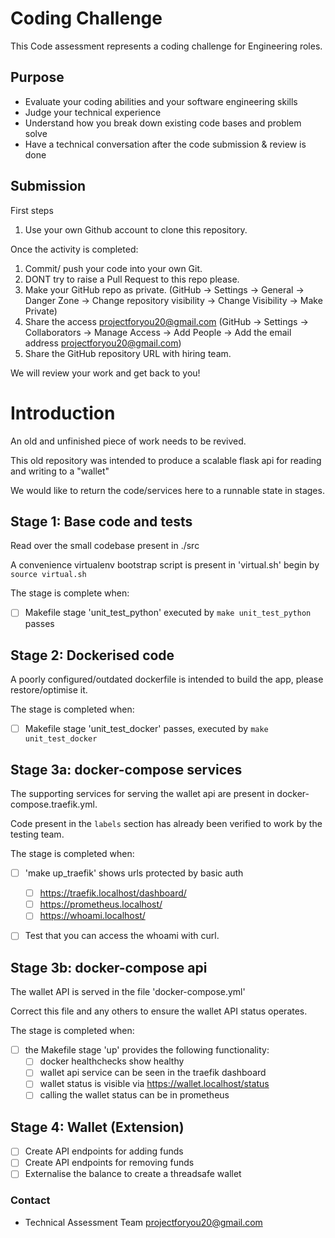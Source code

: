 # Coding Challenge

This Code assessment represents a coding challenge for Engineering roles.

## Purpose

- Evaluate your coding abilities and your software engineering skills
- Judge your technical experience
- Understand how you break down existing code bases and problem solve
- Have a technical conversation after the code submission & review is done

## Submission

First steps
1. Use your own Github account to clone this repository.
 
Once the activity is completed:
1. Commit/ push your code into your own Git. 
2. DONT try to raise a Pull Request to this repo please.
3. Make your GitHub repo as private. (GitHub -> Settings -> General -> Danger Zone -> Change repository visibility -> Change Visibility -> Make Private)
4. Share the access projectforyou20@gmail.com (GitHub -> Settings -> Collaborators -> Manage Access -> Add People -> Add the email address projectforyou20@gmail.com)
5. Share the GitHub repository URL with hiring team.

We will review your work and get back to you!


# Introduction
An old and unfinished piece of work needs to be revived. 

This old repository was intended to produce a scalable flask api for reading and writing to a "wallet"

We would like to return the code/services here to a runnable state in stages. 

## Stage 1: Base code and tests

Read over the small codebase present in ./src

A convenience virtualenv bootstrap script is present in 'virtual.sh' begin by `source virtual.sh`

The stage is complete when:
- [ ] Makefile stage 'unit_test_python' executed by `make unit_test_python` passes


## Stage 2: Dockerised code
A poorly configured/outdated dockerfile is intended to build the app, please restore/optimise it. 

The stage is completed when:
- [ ] Makefile stage 'unit_test_docker' passes, executed by `make unit_test_docker`


## Stage 3a: docker-compose services
The supporting services for serving the wallet api are present in docker-compose.traefik.yml. 

Code present in the `labels` section has already been verified to work by the testing team. 

The stage is completed when:

- [ ] 'make up_traefik' shows urls protected by basic auth
    - [ ] https://traefik.localhost/dashboard/
    - [ ] https://prometheus.localhost/
    - [ ] https://whoami.localhost/
- [ ] Test that you can access the whoami with curl.


## Stage 3b: docker-compose api
The wallet API is served in the file 'docker-compose.yml' 

Correct this file and any others to ensure the wallet API status operates. 

The stage is completed when:

- [ ] the Makefile stage 'up' provides the following functionality:
    - [ ] docker healthchecks show healthy
    - [ ] wallet api service can be seen in the traefik dashboard 
    - [ ] wallet status is visible via https://wallet.localhost/status
    - [ ] calling the wallet status can be in prometheus

## Stage 4: Wallet (Extension)

- [ ] Create API endpoints for adding funds
- [ ] Create API endpoints for removing funds
- [ ] Externalise the balance to create a threadsafe wallet

### Contact
* Technical Assessment Team <projectforyou20@gmail.com>

